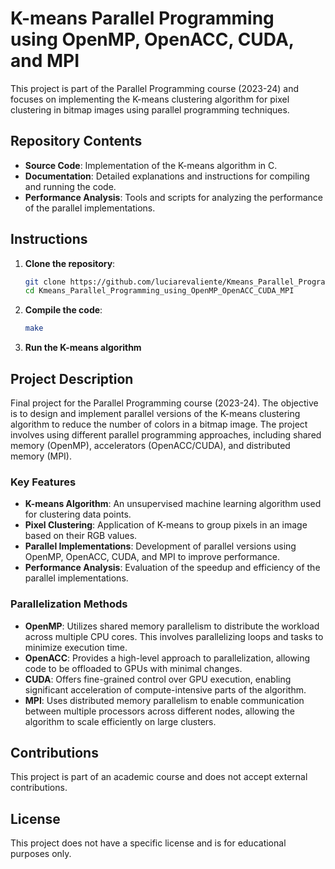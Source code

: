 
# K-means Parallel Programming using OpenMP, OpenACC, CUDA, and MPI

This project is part of the Parallel Programming course (2023-24) and focuses on implementing the K-means clustering algorithm for pixel clustering in bitmap images using parallel programming techniques.

## Repository Contents

- **Source Code**: Implementation of the K-means algorithm in C.
- **Documentation**: Detailed explanations and instructions for compiling and running the code.
- **Performance Analysis**: Tools and scripts for analyzing the performance of the parallel implementations.

## Instructions

1. **Clone the repository**:
    ```bash
    git clone https://github.com/luciarevaliente/Kmeans_Parallel_Programming_using_OpenMP_OpenACC_CUDA_MPI.git
    cd Kmeans_Parallel_Programming_using_OpenMP_OpenACC_CUDA_MPI
    ```

2. **Compile the code**:
    ```bash
    make
    ```

3. **Run the K-means algorithm**

## Project Description

Final project for the Parallel Programming course (2023-24). The objective is to design and implement parallel versions of the K-means clustering algorithm to reduce the number of colors in a bitmap image. The project involves using different parallel programming approaches, including shared memory (OpenMP), accelerators (OpenACC/CUDA), and distributed memory (MPI).

### Key Features

- **K-means Algorithm**: An unsupervised machine learning algorithm used for clustering data points.
- **Pixel Clustering**: Application of K-means to group pixels in an image based on their RGB values.
- **Parallel Implementations**: Development of parallel versions using OpenMP, OpenACC, CUDA, and MPI to improve performance.
- **Performance Analysis**: Evaluation of the speedup and efficiency of the parallel implementations.

### Parallelization Methods

- **OpenMP**: Utilizes shared memory parallelism to distribute the workload across multiple CPU cores. This involves parallelizing loops and tasks to minimize execution time.
- **OpenACC**: Provides a high-level approach to parallelization, allowing code to be offloaded to GPUs with minimal changes.
- **CUDA**: Offers fine-grained control over GPU execution, enabling significant acceleration of compute-intensive parts of the algorithm.
- **MPI**: Uses distributed memory parallelism to enable communication between multiple processors across different nodes, allowing the algorithm to scale efficiently on large clusters.

## Contributions

This project is part of an academic course and does not accept external contributions.

## License

This project does not have a specific license and is for educational purposes only.
